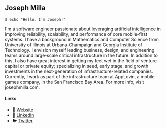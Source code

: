 ## Joseph Milla

```
$ echo "Hello, I'm Joseph!"
```

I'm a software engineer passionate about leveraging artificial intelligence in improving reliability, scalability, and performance of core mobile-first systems. I have a background in Mathematics and Computer Science from University of Illinois at Urbana-Champaign and Georgia Institute of Technology. I envision myself leading business, design, and engineering teams around large-scale critical infrastructure in the future. In addition to this, I also have great interest in getting my feet wet in the field of venture capital or private equity; specializing in seed, early stage, and growth investments in the next-generation of infrastructure-related companies. Currently, I work as part of the infrastructure team at AppLovin, a mobile games company, in the San Francisco Bay Area. For more info, visit josephmilla.com. 

#### Links
- :wave: [Website](https://josephmilla.com/)
- :briefcase: [LinkedIn](https://www.linkedin.com/in/josephmilla/)
- :bird: [Twitter](https://twitter.com/josephmilla)
